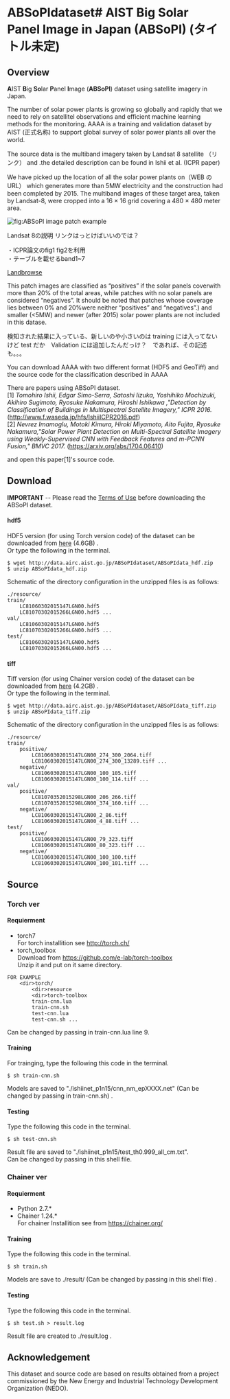 # ABSoPIdataset# AIST Big Solar Panel Image in Japan (ABSoPI)  (タイトル未定)
## Overview
 **A**IST **B**ig **So**lar **P**anel **I**mage (**ABSoPI**) dataset using satellite imagery in Japan.  


The number of solar power plants is growing so globally and rapidly that we need to rely on satellitel observations and efficient machine learning methods for the monitoring. AAAA  is a  training and validation dataset by  AIST (正式名称) to support global survey of solar power plants all over the world.  


The source data is the multiband imagery taken by Landsat 8 satellite （リンク） and .the detailed description can be found in Ishii et al. (ICPR paper)  

We have picked up the location of all the solar power plants on（WEB の URL） which generates more than 5MW electricity and the construction had been completed by 2015. The multiband images of these target area, taken by Landsat-8, were cropped into a 16 × 16 grid covering a 480 × 480 meter area.  

![fig:ABSoPI image patch example](https://github.com/hmiyamoto/ABSoPIdataset/blob/master/fig1.jpg "megasolar image patch example")  


Landsat 8の説明 リンクはっとけばいいのでは？  

・ICPR論文のfig1 fig2を利用  
・テーブルを載せるband1~7  



[Landbrowse](http://landbrowser.geogrid.org/landbrowser/)


This patch images are classified as “positives” if the solar panels coverwith more than 20% of the total areas, while patches with no solar panels are considered “negatives”. It should be noted that patches whose coverage lies between 0% and 20%were neither “positives” and “negatives”.)  and smaller (<5MW) and newer (after 2015) solar power plants are not included in this datase.  


検知された結果に入っている、新しいのや小さいのは training には入ってないけど test  だか　Validation には追加したんだっけ？　であれば、その記述も。。。  

You can download AAAA with two different format (HDF5 and GeoTiff) and the source code for the classification described in AAAA  


There are papers using ABSoPI dataset.  
[1] *Tomohiro Ishii, Edgar Simo-Serra, Satoshi Iizuka, Yoshihiko Mochizuki, Akihiro Sugimoto, Ryosuke Nakamura, Hiroshi Ishikawa ,"Detection by Classification of Buildings in Multispectral Satellite Imagery," ICPR 2016.* (http://www.f.waseda.jp/hfs/IshiiICPR2016.pdf)  
[2] *Nevrez Imamoglu, Motoki Kimura, Hiroki Miyamoto, Aito Fujita, Ryosuke Nakamura,"Solar Power Plant Detection on Multi-Spectral Satellite Imagery using Weakly-Supervised CNN with Feedback Features and m-PCNN Fusion," BMVC 2017.* (https://arxiv.org/abs/1704.06410)  

and open this paper[1]'s source code.  

## Download  
**IMPORTANT** -- Please read the [Terms of Use](https://github.com/hmiyamoto/ABSoPIdataset/blob/master/LICENSE.md) before downloading the ABSoPI dataset.


#### hdf5
HDF5 version (for using Torch version code) of the dataset can be downloaded from [here](http://data.airc.aist.go.jp/ABSoPIdataset/ABSoPIdata_hdf.zip) (4.6GB) .  
Or type the following in the terminal.  

```
$ wget http://data.airc.aist.go.jp/ABSoPIdataset/ABSoPIdata_hdf.zip
$ unzip ABSoPIdata_hdf.zip
```

Schematic of the directory configuration in the unzipped files is as follows:  
```
./resource/
train/  
	LC81060302015147LGN00.hdf5
	LC81070302015266LGN00.hdf5 ...
val/
	LC81060302015147LGN00.hdf5
	LC81070302015266LGN00.hdf5 ...
test/
	LC81060302015147LGN00.hdf5
	LC81070302015266LGN00.hdf5 ...
```

#### tiff
Tiff version (for using Chainer version code) of the dataset can be downloaded from [here](http://data.airc.aist.go.jp/ABSoPIdataset/ABSoPIdata_tiff.zip) (4.2GB) .  
Or type the following in the terminal.  
```
$ wget http://data.airc.aist.go.jp/ABSoPIdataset/ABSoPIdata_tiff.zip
$ unzip ABSoPIdata_tiff.zip
```
Schematic of the directory configuration in the unzipped files is as follows:  
```
./resource/
train/
	positive/
		LC81060302015147LGN00_274_300_2064.tiff
		LC81060302015147LGN00_274_300_13289.tiff ...
	negative/
		LC81060302015147LGN00_100_105.tiff
		LC81060302015147LGN00_100_114.tiff ...
val/
	positive/
		LC81070352015298LGN00_206_266.tiff
		LC81070352015298LGN00_374_160.tiff ...
	negative/
		LC81060302015147LGN00_2_86.tiff
		LC81060302015147LGN00_4_88.tiff ...
test/
	positive/
		LC81060302015147LGN00_79_323.tiff
		LC81060302015147LGN00_80_323.tiff ...
	negative/
		LC81060302015147LGN00_100_100.tiff
		LC81060302015147LGN00_100_101.tiff ...
```

## Source
### Torch ver  
#### Requierment
* torch7  
For torch installition see http://torch.ch/  
* torch_toolbox  
Download from https://github.com/e-lab/torch-toolbox  
Unzip it and put on it same directory.  
```
FOR EXAMPLE
	<dir>torch/
		<dir>resource
		<dir>torch-toolbox
		train-cnn.lua
		train-cnn.sh
		test-cnn.lua
		test-cnn.sh ...
```
 
Can be changed by passing in train-cnn.lua line 9.

#### Training
For trainging, type the following this code in the terminal.  

```
$ sh train-cnn.sh
```
Models are saved to "./ishiinet_p1n15/cnn_nm_epXXXX.net" (Can be changed by passing in train-cnn.sh) .  

#### Testing

Type the following this code in the terminal.  

```
$ sh test-cnn.sh
```
Result file are saved to "./ishiinet_p1n15/test_th0.999_all_cm.txt".  
Can be changed by passing in this shell file.  


### Chainer ver
#### Requierment
* Python 2.7.*  
* Chainer 1.24.*  
For chainer Installition see from https://chainer.org/  

#### Training
Type the following this code in the terminal.   

```
$ sh train.sh
```
 
Models are save to ./result/ (Can be changed by passing in this shell file) . 

#### Testing
Type the following this code in the terminal.   

```
$ sh test.sh > result.log
```

Result file are created to ./result.log .  

## Acknowledgement
This dataset and source code are based on results obtained from a project commissioned by the New Energy and Industrial Technology Development Organization (NEDO).  

